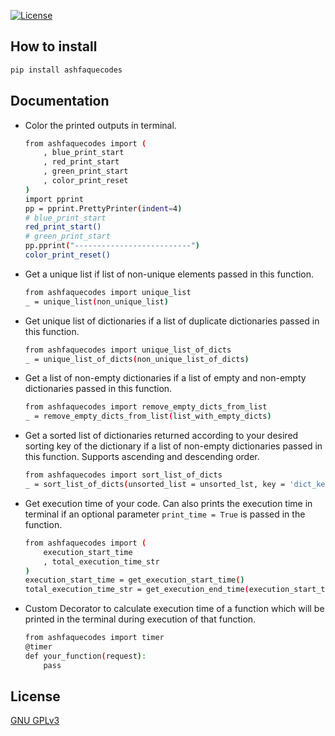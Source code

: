 [![License](https://img.shields.io/pypi/l/pandas.svg)](https://github.com/ashfaque/ashfaquecodes/blob/main/LICENSE)

## How to install
```sh
pip install ashfaquecodes
```

## Documentation
- Color the printed outputs in terminal.
    ```sh
    from ashfaquecodes import (
        , blue_print_start
        , red_print_start
        , green_print_start
        , color_print_reset
    )
    import pprint
    pp = pprint.PrettyPrinter(indent=4)
    # blue_print_start
    red_print_start()
    # green_print_start
    pp.pprint("--------------------------")
    color_print_reset()
    ```

- Get a unique list if list of non-unique elements passed in this function.
    ```sh
    from ashfaquecodes import unique_list
    _ = unique_list(non_unique_list)
    ```

- Get unique list of dictionaries if a list of duplicate dictionaries passed in this function.
    ```sh
    from ashfaquecodes import unique_list_of_dicts
    _ = unique_list_of_dicts(non_unique_list_of_dicts)
    ```

- Get a list of non-empty dictionaries if a list of empty and non-empty dictionaries passed in this function.
    ```sh
    from ashfaquecodes import remove_empty_dicts_from_list
    _ = remove_empty_dicts_from_list(list_with_empty_dicts)
    ```

- Get a sorted list of dictionaries returned according to your desired sorting key of the dictionary if a list of non-empty dictionaries passed in this function. Supports ascending and descending order.
    ```sh
    from ashfaquecodes import sort_list_of_dicts
    _ = sort_list_of_dicts(unsorted_list = unsorted_lst, key = 'dict_key_name', desc = True)
    ```

- Get execution time of your code. Can also prints the execution time in terminal if an optional parameter `print_time = True` is passed in the function.
    ```sh
    from ashfaquecodes import (
        execution_start_time
        , total_execution_time_str
    )
    execution_start_time = get_execution_start_time()
    total_execution_time_str = get_execution_end_time(execution_start_time, print_time = True)
    ```

- Custom Decorator to calculate execution time of a function which will be printed in the terminal during execution of that function.
    ```sh
    from ashfaquecodes import timer
    @timer
    def your_function(request):
        pass
    ```

## License
[GNU GPLv3](LICENSE)